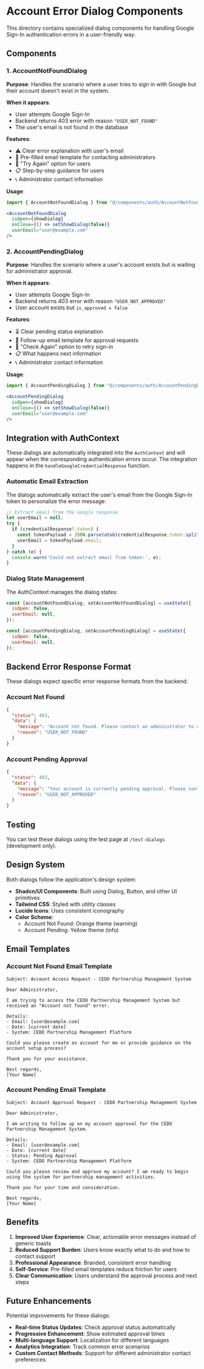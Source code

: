 # Account Error Dialog Components

This directory contains specialized dialog components for handling Google Sign-In authentication errors in a user-friendly way.

## Components

### 1. AccountNotFoundDialog

**Purpose**: Handles the scenario where a user tries to sign in with Google but their account doesn't exist in the system.

**When it appears**:
- User attempts Google Sign-In
- Backend returns 403 error with reason `"USER_NOT_FOUND"`
- The user's email is not found in the database

**Features**:
- ⚠️ Clear error explanation with user's email
- 📧 Pre-filled email template for contacting administrators
- 🔄 "Try Again" option for users
- 📋 Step-by-step guidance for users
- 📞 Administrator contact information

**Usage**:
```jsx
import { AccountNotFoundDialog } from "@/components/auth/AccountNotFoundDialog";

<AccountNotFoundDialog
  isOpen={showDialog}
  onClose={() => setShowDialog(false)}
  userEmail="user@example.com"
/>
```

### 2. AccountPendingDialog

**Purpose**: Handles the scenario where a user's account exists but is waiting for administrator approval.

**When it appears**:
- User attempts Google Sign-In
- Backend returns 403 error with reason `"USER_NOT_APPROVED"`
- User account exists but `is_approved = false`

**Features**:
- ⏳ Clear pending status explanation
- 📧 Follow-up email template for approval requests
- 🔄 "Check Again" option to retry sign-in
- 📋 What happens next information
- 📞 Administrator contact information

**Usage**:
```jsx
import { AccountPendingDialog } from "@/components/auth/AccountPendingDialog";

<AccountPendingDialog
  isOpen={showDialog}
  onClose={() => setShowDialog(false)}
  userEmail="user@example.com"
/>
```

## Integration with AuthContext

These dialogs are automatically integrated into the `AuthContext` and will appear when the corresponding authentication errors occur. The integration happens in the `handleGoogleCredentialResponse` function.

### Automatic Email Extraction

The dialogs automatically extract the user's email from the Google Sign-In token to personalize the error message:

```javascript
// Extract email from the Google response
let userEmail = null;
try {
  if (credentialResponse?.token) {
    const tokenPayload = JSON.parse(atob(credentialResponse.token.split('.')[1]));
    userEmail = tokenPayload.email;
  }
} catch (e) {
  console.warn('Could not extract email from token:', e);
}
```

### Dialog State Management

The AuthContext manages the dialog states:

```javascript
const [accountNotFoundDialog, setAccountNotFoundDialog] = useState({
  isOpen: false,
  userEmail: null,
});

const [accountPendingDialog, setAccountPendingDialog] = useState({
  isOpen: false,
  userEmail: null,
});
```

## Backend Error Response Format

These dialogs expect specific error response formats from the backend:

### Account Not Found
```json
{
  "status": 403,
  "data": {
    "message": "Account not found. Please contact an administrator to create your account first.",
    "reason": "USER_NOT_FOUND"
  }
}
```

### Account Pending Approval
```json
{
  "status": 403,
  "data": {
    "message": "Your account is currently pending approval. Please contact an administrator to activate your account.",
    "reason": "USER_NOT_APPROVED"
  }
}
```

## Testing

You can test these dialogs using the test page at `/test-dialogs` (development only).

## Design System

Both dialogs follow the application's design system:

- **Shadcn/UI Components**: Built using Dialog, Button, and other UI primitives
- **Tailwind CSS**: Styled with utility classes
- **Lucide Icons**: Uses consistent iconography
- **Color Scheme**: 
  - Account Not Found: Orange theme (warning)
  - Account Pending: Yellow theme (info)

## Email Templates

### Account Not Found Email Template
```
Subject: Account Access Request - CEDO Partnership Management System

Dear Administrator,

I am trying to access the CEDO Partnership Management System but received an "Account not found" error.

Details:
- Email: [user@example.com]
- Date: [current date]
- System: CEDO Partnership Management Platform

Could you please create an account for me or provide guidance on the account setup process?

Thank you for your assistance.

Best regards,
[Your Name]
```

### Account Pending Email Template
```
Subject: Account Approval Request - CEDO Partnership Management System

Dear Administrator,

I am writing to follow up on my account approval for the CEDO Partnership Management System.

Details:
- Email: [user@example.com]
- Date: [current date]
- Status: Pending Approval
- System: CEDO Partnership Management Platform

Could you please review and approve my account? I am ready to begin using the system for partnership management activities.

Thank you for your time and consideration.

Best regards,
[Your Name]
```

## Benefits

1. **Improved User Experience**: Clear, actionable error messages instead of generic toasts
2. **Reduced Support Burden**: Users know exactly what to do and how to contact support
3. **Professional Appearance**: Branded, consistent error handling
4. **Self-Service**: Pre-filled email templates reduce friction for users
5. **Clear Communication**: Users understand the approval process and next steps

## Future Enhancements

Potential improvements for these dialogs:

- **Real-time Status Updates**: Check approval status automatically
- **Progressive Enhancement**: Show estimated approval times
- **Multi-language Support**: Localization for different languages
- **Analytics Integration**: Track common error scenarios
- **Custom Contact Methods**: Support for different administrator contact preferences 
